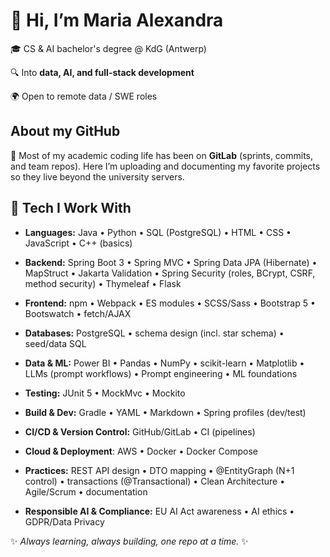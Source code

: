 👋 Hi, I’m Maria Alexandra
==========================

🎓 CS & AI bachelor's degree @ KdG (Antwerp)

🔍 Into **data, AI, and full-stack development**

🌍 Open to remote data / SWE roles

About my GitHub
------------------

🚀 Most of my academic coding life has been on **GitLab** (sprints, commits, and team repos). Here I’m uploading and documenting my favorite projects so they live beyond the university servers.

🔧 Tech I Work With
-------------------

*   **Languages:** Java • Python • SQL (PostgreSQL) • HTML • CSS • JavaScript • C++ (basics)

*   **Backend:** Spring Boot 3 • Spring MVC • Spring Data JPA (Hibernate) • MapStruct • Jakarta Validation • Spring Security (roles, BCrypt, CSRF, method security) • Thymeleaf • Flask

*   **Frontend:** npm • Webpack • ES modules • SCSS/Sass • Bootstrap 5 • Bootswatch • fetch/AJAX

*   **Databases:** PostgreSQL • schema design (incl. star schema) • seed/data SQL

*   **Data & ML:** Power BI • Pandas • NumPy • scikit-learn • Matplotlib • LLMs (prompt workflows) • Prompt engineering • ML foundations

*   **Testing:** JUnit 5 • MockMvc • Mockito

*   **Build & Dev:** Gradle • YAML • Markdown • Spring profiles (dev/test)

*   **CI/CD & Version Control:** GitHub/GitLab • CI (pipelines)

*   **Cloud & Deployment**: AWS • Docker • Docker Compose

*   **Practices:** REST API design • DTO mapping • @EntityGraph (N+1 control) • transactions (@Transactional) • Clean Architecture • Agile/Scrum • documentation

*   **Responsible AI & Compliance:** EU AI Act awareness • AI ethics • GDPR/Data Privacy
    

✨ _Always learning, always building, one repo at a time._ ✨

<!--
<a href="https://roadmap.sh"><img src="https://roadmap.sh/card/wide/68c6625a4d9410f8d1237f3e?variant=dark&roadmaps=data-analyst%2Cai-engineer%2Cfull-stack%2Ccyber-security" alt="roadmap.sh"/></a>

**MironAlexandraMironAlexandra** is a ✨ _special_ ✨ repository because its `README.md` (this file) appears on your GitHub profile.

Here are some ideas to get you started:

- 🔭 I’m currently working on ...
- 🌱 I’m currently learning ...
- 👯 I’m looking to collaborate on ...
- 🤔 I’m looking for help with ...
- 💬 Ask me about ...
- 📫 How to reach me: ...
- 😄 Pronouns: ...
- ⚡ Fun fact: ...
-->
